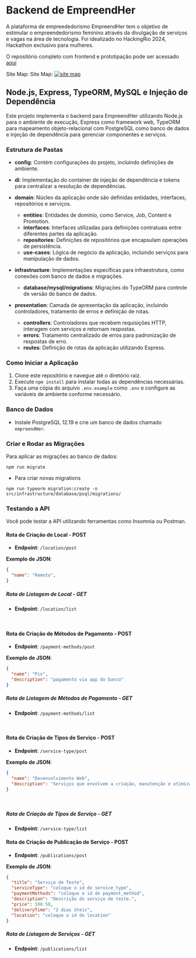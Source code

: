 
# Backend de EmpreendHer
A plataforma de empreededorismo EmpreendHer  tem o objetivo de estimular o empreendedorismo feminino através da divulgação de serviços e vagas na área de tecnologia. Foi idealizado no HackingRio 2024, Hackathon exclusivo para mulheres.

O repositório completo com frontend e prototipação pode ser acessado [aqui](https://github.com/hackingrio/hacking-her2024-41)

Site Map: Site Map: [![site map](https://images2.imgbox.com/b3/ca/fU9d3xip_o.png)](https://imgbox.com/fU9d3xip)



## Node.js, Express, TypeORM, MySQL e Injeção de Dependência

Este projeto implementa o backend para EmpreendHer utilizando Node.js para o ambiente de execução, Express como framework web, TypeORM para mapeamento objeto-relacional com PostgreSQL como banco de dados e injeção de dependência para gerenciar componentes e serviços.

### Estrutura de Pastas

- **config**: Contém configurações do projeto, incluindo definições de ambiente.
- **di**: Implementação do container de injeção de dependência e tokens para centralizar a resolução de dependências.
- **domain**: Núcleo da aplicação onde são definidas entidades, interfaces, repositórios e serviços.
  - **entities**: Entidades de domínio, como Service, Job, Content e Promotion.
  - **interfaces**: Interfaces utilizadas para definições contratuais entre diferentes partes da aplicação.
  - **repositories**: Definições de repositórios que encapsulam operações de persistência.
  - **use-cases**: Lógica de negócio da aplicação, incluindo serviços para manipulação de dados.

- **infrastructure**: Implementações específicas para infraestrutura, como conexões com banco de dados e migrações.
  - **database/mysql/migrations**: Migrações do TypeORM para controle de versão do banco de dados.

- **presentation**: Camada de apresentação da aplicação, incluindo controladores, tratamento de erros e definição de rotas.
  - **controllers**: Controladores que recebem requisições HTTP, interagem com serviços e retornam respostas.
  - **errors**: Tratamento centralizado de erros para padronização de respostas de erro.
  - **routes**: Definição de rotas da aplicação utilizando Express.

### Como Iniciar a Aplicação

1. Clone este repositório e navegue até o diretório raiz.
2. Execute `npm install` para instalar todas as dependências necessárias.
3. Faça uma cópia do arquivo `.env.example` como `.env` e configure as variáveis de ambiente conforme necessário.

### Banco de Dados

- Instale PostgreSQL 12.19 e crie um banco de dados chamado `empreendHer`.

### Criar e Rodar as Migrações

Para aplicar as migrações ao banco de dados:

```
npm run migrate
```

- Para criar novas migrations 
```
npm run typeorm migration:create -n src/infrastructure/database/psql/migrations/  
```

### Testando a API

Você pode testar a API utilizando ferramentas como Insomnia ou Postman.


#### Rota de Criação de Local - POST

- **Endpoint**: `/location/post`

**Exemplo de JSON**:

```json
{
  "name": "Remoto",
}
```

##### Rota de Listagem de Local - GET

- **Endpoint**: `/location/list`


</br>

#### Rota de Criação de Métodos de Pagamento - POST

- **Endpoint**: `/payment-methods/post`

**Exemplo de JSON**:

```json
{
  "name": "Pix",
  "description": "pagamento via app do banco"
}
```
##### Rota de Listagem de Métodos de Pagamento - GET

- **Endpoint**: `/payment-methods/list`

</br>

#### Rota de Criação de Tipos de Serviço - POST

- **Endpoint**: `/service-type/post`

**Exemplo de JSON**:

```json
{
  "name": "Desenvolvimento Web",
  "description": "Serviços que envolvem a criação, manutenção e otimização de websites e aplicações web. Inclui design responsivo, desenvolvimento front-end e back-end, integração de APIs, e-commerce, blogs, portfólios."
}

```
</br>

##### Rota de Criação de Tipos de Serviço - GET

- **Endpoint**: `/service-type/list`


#### Rota de Criação de Publicação de Serviço - POST

- **Endpoint**: `/publications/post`

**Exemplo de JSON**:

```json
{
  "title": "Serviço de Teste",
  "serviceType": "coloque o id do service_type",
  "paymentMethods": "coloque o id do payment_method",
  "description": "Descrição do serviço de teste.",
  "price": 100.50,
  "deliveryTime": "2 dias úteis",
  "location": "coloque o id do location"
}

```

##### Rota de Listagem de Serviços - GET

- **Endpoint**: `/publications/list`
